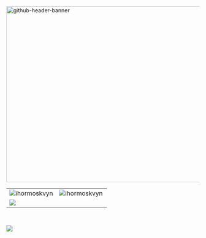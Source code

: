 <img width="1700" height="460" alt="github-header-banner" src="https://github.com/user-attachments/assets/926115d9-678b-4c09-b438-6757a5fce295" />

<br>

<table>
  <tr>
    <td><img align="center" src="https://github-readme-stats.vercel.app/api?username=ihormoskvyn&show_icons=true&hide_border=true&locale=en" alt="ihormoskvyn" /></td>
    <td><img align="left" src="https://github-readme-stats.vercel.app/api/top-langs?username=ihormoskvyn&show_icons=true&hide_border=true&locale=en&layout=compact" alt="ihormoskvyn" /></td>
  </tr>
  <tr style="margin: 0; padding: 0;">
    <td colspan="2"><img src="https://streak-stats.demolab.com?user=IhorMoskvyn&hide_border=true&card_width=800&card_height=200"></td>
  </tr>
</table>

<br>

<a href="https://u8views.com/github/IhorMoskvyn"><img src="https://u8views.com/api/v1/github/profiles/26010271/views/day-week-month-total-count.svg"></a>

<!--
**IhorMoskvyn/IhorMoskvyn** is a ✨ _special_ ✨ repository because its `README.md` (this file) appears on your GitHub profile.

Here are some ideas to get you started:

- 🔭 I’m currently working on ...
- 🌱 I’m currently learning ...
- 👯 I’m looking to collaborate on ...
- 🤔 I’m looking for help with ...
- 💬 Ask me about ...
- 📫 How to reach me: ...
- 😄 Pronouns: ...
- ⚡ Fun fact: ...
-->
